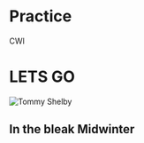 # Practice
CWI
# LETS GO
![Tommy Shelby](https://hips.hearstapps.com/hmg-prod.s3.amazonaws.com/images/tommy-shelby-cillian-murphy-peaky-blinders-1569234705.jpg?crop=0.736xw:0.493xh;0.264xw,0.0148xh&resize=768:*)

## In the bleak Midwinter
